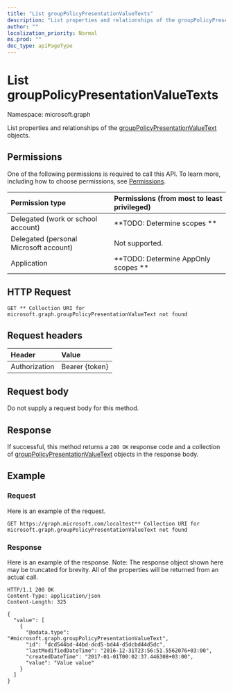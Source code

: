 ```yaml
---
title: "List groupPolicyPresentationValueTexts"
description: "List properties and relationships of the groupPolicyPresentationValueText objects."
author: ""
localization_priority: Normal
ms.prod: ""
doc_type: apiPageType
---
```


# List groupPolicyPresentationValueTexts

Namespace: microsoft.graph

List properties and relationships of the [groupPolicyPresentationValueText](../resources/grouppolicypresentationvaluetext.md) objects.

## Permissions
One of the following permissions is required to call this API. To learn more, including how to choose permissions, see [Permissions](/concepts/permissions-reference.md).

|Permission type|Permissions (from most to least privileged)|
|:---|:---|
|Delegated (work or school account)|**TODO: Determine scopes **|
|Delegated (personal Microsoft account)|Not supported.|
|Application|**TODO: Determine AppOnly scopes **|

## HTTP Request
<!-- {
  "blockType": "ignored"
}
-->
``` http
GET ** Collection URI for microsoft.graph.groupPolicyPresentationValueText not found
```

## Request headers
|Header|Value|
|:---|:---|
|Authorization|Bearer {token}|

## Request body
Do not supply a request body for this method.

## Response
If successful, this method returns a `200 OK` response code and a collection of [groupPolicyPresentationValueText](../resources/grouppolicypresentationvaluetext.md) objects in the response body.

## Example

### Request
Here is an example of the request.
<!-- {
  "blockType": "request",
  "name": "get_grouppolicypresentationvaluetext"
}
-->
``` http
GET https://graph.microsoft.com/localtest** Collection URI for microsoft.graph.groupPolicyPresentationValueText not found
```

### Response
Here is an example of the response. Note: The response object shown here may be truncated for brevity. All of the properties will be returned from an actual call.
<!-- {
  "blockType": "response",
  "truncated": true,
  "@odata.type": "collection(microsoft.graph.grouppolicypresentationvaluetext)"
}
-->
``` http
HTTP/1.1 200 OK
Content-Type: application/json
Content-Length: 325

{
  "value": [
    {
      "@odata.type": "#microsoft.graph.groupPolicyPresentationValueText",
      "id": "dcd544bd-44bd-dcd5-bd44-d5dcbd44d5dc",
      "lastModifiedDateTime": "2016-12-31T23:56:51.5562076+03:00",
      "createdDateTime": "2017-01-01T00:02:37.446308+03:00",
      "value": "Value value"
    }
  ]
}
```

